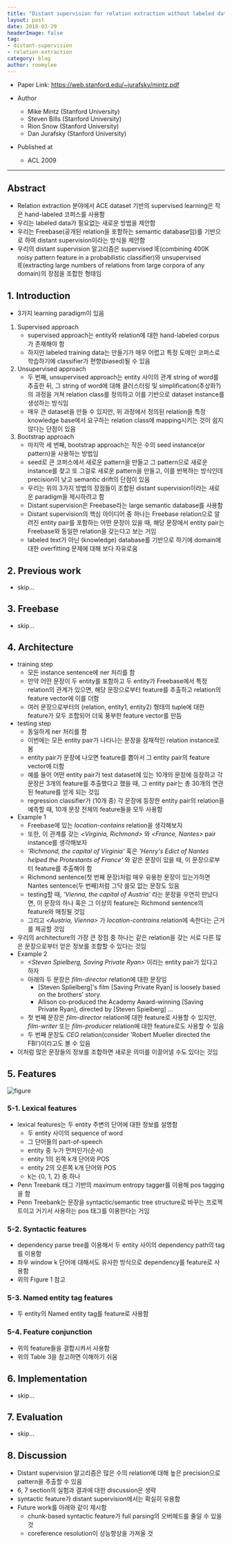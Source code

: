 ```yaml
---
title: "Distant supervision for relation extraction without labeled data"
layout: post
date: 2018-03-29
headerImage: false
tag:
- distant-supervision
- relation-extraction
category: blog
author: roomylee
---
```


- Paper Link: <https://web.stanford.edu/~jurafsky/mintz.pdf>

- Author
  - Mike Mintz (Stanford University)
  - Steven Bills (Stanford University)
  - Rion Snow (Stanford University)
  - Dan Jurafsky (Stanford University)
- Published at
  - ACL 2009

---

## Abstract

- Relation extraction 분야에서 ACE dataset 기반의 supervised learning은 작은 hand-labeled 코퍼스를 사용함
- 우리는 labeled data가 필요없는 새로운 방법을 제안함
- 우리는 Freebase(공개된 relation을 포함하는 semantic database임)를 기반으로 하여 distant supervision이라는 방식을 제안함
- 우리의 distant supervision 알고리즘은 supervised IE(combining 400K noisy pattern feature in a probabilistic classifier)와 unsupervised IE(extracting large numbers of relations from large corpora of any domain)의 장점을 조합한 형태임

## 1. Introduction

- 3가지 learning paradigm이 있음

1. Supervised approach
   - supervised approach는 entity와 relation에 대한 hand-labeled corpus가 존재해야 함
   - 하지만 labeled training data는 만들기가 매우 어렵고 특정 도메인 코퍼스로 학습하기에 classifier가 편향(biased)될 수 있음
2. Unsupervised approach
   - 두 번째, unsupervised approach는 entity 사이의 관계 string of word를 추출한 뒤, 그 string of word에 대해 클러스터링 및 simplification(추상화?)의 과정을 거쳐 relation class를 정의하고 이를 기반으로 dataset instance를 생성하는 방식임
   - 매우 큰 dataset을 만들 수 있지만, 위 과정에서 정의된 relation을 특정 knowledge base에서 요구하는 relation class에 mapping시키는 것이 쉽지 않다는 단점이 있음
3. Bootstrap approach
   - 마지막 세 번째, bootstrap approach는 작은 수의 seed instance(or pattern)을 사용하는 방법임
   - seed로 큰 코퍼스에서 새로운 pattern을 만들고 그 pattern으로 새로운 instance를 찾고 또 그걸로 새로운 pattern을 만들고, 이를 반복하는 방식인데 precision이 낮고 semantic drift의 단점이 있음
   - 우리는 위의 3가지 방법의 장점들이 조합된 distant supervision이라는 새로운 paradigm을 제시하려고 함
   - Distant supervision은 Freebase라는 large semantic database를 사용함
   - Distant supervision의 핵심 아이디어 중 하나는 Freebase relation으로 알려진 entity pair를 포함하는 어떤 문장이 있을 때, 해당 문장에서 entity pair는 Freebase와 동일한 relation을 갖는다고 보는 거임
   - labeled text가 아닌 (knowledge) database를 기반으로 하기에 domain에 대한 overfitting 문제에 대해 보다 자유로움

## 2. Previous work

- skip...

## 3. Freebase

- skip...

## 4. Architecture

- training step
  - 모든 instance sentence에 ner 처리를 함
  - 만약 어떤 문장이 두 entity를 포함하고 두 entity가 Freebase에서 특정 relation의 관계가 있으면, 해당 문장으로부터 feature를 추출하고 relation의 feature vector에 이를 더함
  - 여러 문장으로부터의 (relation, entity1, entity2) 형태의 tuple에 대한 feature가 모두 조합되어 더욱 풍부한 feature vector를 만듬
- testing step
  - 동일하게 ner 처리를 함
  - 이번에는 모든 entity pair가 나타나는 문장을 잠재적인 relation instance로 봄
  - entity pair가 문장에 나오면 feature를 뽑아서 그 entity pair의 feature vector에 더함
  - 예를 들어 어떤 entity pair가 test dataset에 있는 10개의 문장에 등장하고 각 문장은 3개의 feature를 추출했다고 했을 때, 그 entity pair는 총 30개의 연관된 feature를 얻게 되는 것임
  - regression classifier가 (10개 중) 각 문장에 등장한 entity pair의 relation을 예측할 때, 10개 문장 전체의 feature들을 모두 사용함
- Example 1
  - Freebase에 있는 *location-contains* relation을 생각해보자
  - 또한, 이 관계를 갖는 *<Virginia, Richmond>* 와 *<France, Nantes>* pair instance를 생각해보자
  - *'Richmond, the capital of Virginia'* 혹은 *'Henry's Edict of Nantes helped the Protestants of France'* 와 같은 문장이 있을 때, 이 문장으로부터 feature를 추출해야 함
  - Richmond sentence(첫 번째 문장)처럼 매우 유용한 문장이 있는가하면 Nantes sentence(두 번째)처럼 그닥 쓸모 없는 문장도 있음
  - testing할 때, *'Vienna, the capital of Austria'* 라는 문장을 우연히 만났다면, 이 문장의 하나 혹은 그 이상의 feature는 Richmond sentence의 feature와 매칭될 것임
  - 그리고 *<Austria, Vienna>* 가 *location-contrains* relation에 속한다는 근거를 제공할 것임
- 우리의 architecture의 가장 큰 장점 중 하나는 같은 relation을 갖는 서로 다른 많은 문장으로부터 얻은 정보를 조합할 수 있다는 것임
- Example 2
  - *<Steven Spielberg, Saving Private Ryan>* 이라는 entity pair가 있다고 하자
  - 아래의 두 문장은 *film-director* relation에 대한 문장임
    - [Steven Splielberg]'s film [Saving Private Ryan] is loosely based on the brothers' story.
    - Allison co-produced the Academy Award-winning [Saving Private Ryan], directed by [Steven Spielberg] ...
  - 첫 번째 문장은 *film-director* relation에 대한 feature로 사용할 수 있지만, *film-writer* 또는 *film-producer* relation에 대한 feature로도 사용할 수 있음
  - 두 번째 문장도 *CEO* relation(consider 'Robert Mueller directed the FBI')이라고도 볼 수 있음
- 이처럼 많은 문장들의 정보를 조합하면 새로운 의미를 이끌어낼 수도 있다는 것임

## 5. Features

![figure](https://user-images.githubusercontent.com/15166794/36368184-74c54eca-1599-11e8-812b-06513589d786.png)

### 5-1. Lexical features

- lexical features는 두 entity 주변의 단어에 대한 정보를 설명함
  - 두 entity 사이의 sequence of word
  - 그 단어들의 part-of-speech
  - entity 중 누가 먼저인가(순서)
  - entity 1의 왼쪽 k개 단어와 POS
  - entity 2의 오른쪽 k개 단어와 POS
  - k는 {0, 1, 2} 중 하나
- Penn Treebank 태그 기반의 maximum entropy tagger를 이용해 pos tagging을 함
- Penn Treebank는 문장을 syntactic/semantic tree structure로 바꾸는 프로젝트이고 거기서 사용하는 pos 태그를 이용한다는 거임

### 5-2. Syntactic features

- dependency parse tree를 이용해서 두 entity 사이의 dependency path의 tag를 이용함
- 좌우 window k 단어에 대해서도 유사한 방식으로 dependency를 feature로 사용함
- 위의 Figure 1 참고

### 5-3. Named entity tag features

- 두 entity의 Named entity tag를 feature로 사용함

### 5-4. Feature conjunction

- 위의 feature들을 결합시켜서 사용함
- 위의 Table 3을 참고하면 이해하기 쉬움

## 6. Implementation

- skip...

## 7. Evaluation

- skip...

## 8. Discussion

- Distant supervision 알고리즘은 많은 수의 relation에 대해 높은 precision으로 pattern을 추출할 수 있음
- 6, 7 section의 실험과 결과에 대한 discussion은 생략
- syntactic feature가 distant supervision에서는 확실히 유용함
- Future work를 아래와 같이 제시함
  - chunk-based syntactic feature가 full parsing의 오버헤드를 줄일 수 있을 것
  - coreference resolution이 성능향상을 가져올 것
